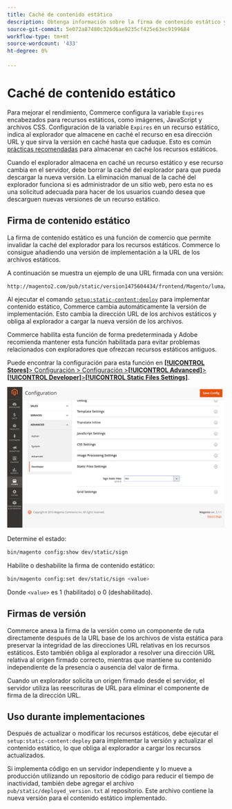 ```yaml
---
title: Caché de contenido estático
description: Obtenga información sobre la firma de contenido estático y cómo habilitar o deshabilitar la función.
source-git-commit: 5e072a87480c326d6ae9235cf425e63ec9199684
workflow-type: tm+mt
source-wordcount: '433'
ht-degree: 0%

---
```


# Caché de contenido estático

Para mejorar el rendimiento, Commerce configura la variable `Expires` encabezados para recursos estáticos, como imágenes, JavaScript y archivos CSS.
Configuración de la variable `Expires` en un recurso estático, indica al explorador que almacene en caché el recurso en esa dirección URL y que sirva la versión en caché hasta que caduque.
Esto es común [prácticas recomendadas](https://developer.yahoo.com/performance/rules.html#expires=) para almacenar en caché los recursos estáticos.

Cuando el explorador almacena en caché un recurso estático y ese recurso cambia en el servidor, debe borrar la caché del explorador para que pueda descargar la nueva versión.
La eliminación manual de la caché del explorador funciona si es administrador de un sitio web, pero esta no es una solicitud adecuada para hacer de los usuarios cuando desea que descarguen nuevas versiones de un recurso estático.

## Firma de contenido estático

La firma de contenido estático es una función de comercio que permite invalidar la caché del explorador para los recursos estáticos.
Commerce lo consigue añadiendo una versión de implementación a la URL de los archivos estáticos.

A continuación se muestra un ejemplo de una URL firmada con una versión:

```terminal
http://magento2.com/pub/static/version1475604434/frontend/Magento/luma/en_US/images/logo.svg
```

Al ejecutar el comando [`setup:static-content:deploy`](../cli/static-view-file-deployment.md) para implementar contenido estático, Commerce cambia automáticamente la versión de implementación.
Esto cambia la dirección URL de los archivos estáticos y obliga al explorador a cargar la nueva versión de los archivos.

Commerce habilita esta función de forma predeterminada y Adobe recomienda mantener esta función habilitada para evitar problemas relacionados con exploradores que ofrezcan recursos estáticos antiguos.

Puede encontrar la configuración para esta función en [**[!UICONTROL Stores]**> Configuración > Configuración >**[!UICONTROL Advanced]**>**[!UICONTROL Developer]**>**[!UICONTROL Static Files Settings]**](https://docs.magento.com/user-guide/system/static-file-signature.html).

![Configuración de archivos estáticos](../../assets/configuration/static-files-settings.png)

Determine el estado:

```bash
bin/magento config:show dev/static/sign
```

Habilite o deshabilite la firma de contenido estático:

```bash
bin/magento config:set dev/static/sign <value>
```

Donde `<value>` es 1 (habilitado) o 0 (deshabilitado).

## Firmas de versión

Commerce anexa la firma de la versión como un componente de ruta directamente después de la URL base de los archivos de vista estática para preservar la integridad de las direcciones URL relativas en los recursos estáticos.
Esto también obliga al explorador a resolver una dirección URL relativa al origen firmado correcto, mientras que mantiene su contenido independiente de la presencia o ausencia del valor de firma.

Cuando un explorador solicita un origen firmado desde el servidor, el servidor utiliza las reescrituras de URL para eliminar el componente de firma de la dirección URL.

## Uso durante implementaciones

Después de actualizar o modificar los recursos estáticos, debe ejecutar el `setup:static-content:deploy` para implementar la versión y actualizar el contenido estático, lo que obliga al explorador a cargar los recursos actualizados.

Si implementa código en un servidor independiente y lo mueve a producción utilizando un repositorio de código para reducir el tiempo de inactividad, también debe agregar el archivo `pub/static/deployed_version.txt` al repositorio.
Este archivo contiene la nueva versión para el contenido estático implementado.
